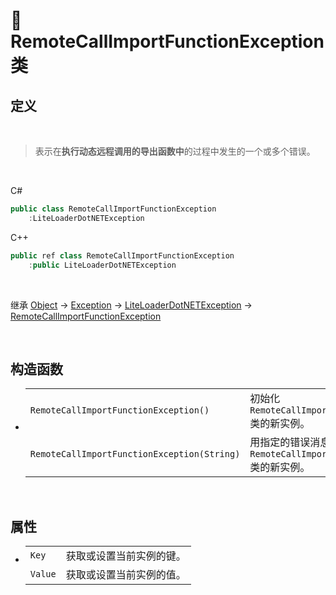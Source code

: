 # 🔖 RemoteCallImportFunctionException 类

## 定义

<br>

> 表示在**执行动态远程调用的导出函数中**的过程中发生的一个或多个错误。

<br>

C#
```cs
public class RemoteCallImportFunctionException
    :LiteLoaderDotNETException
```
C++
```cpp
public ref class RemoteCallImportFunctionException
    :public LiteLoaderDotNETException
```
<br>

继承 [Object](https://docs.microsoft.com/zh-cn/dotnet/api/system.object?view=net-6.0) → [Exception](https://docs.microsoft.com/zh-cn/dotnet/api/system.exception?view=net-6.0) → [LiteLoaderDotNETException](../LiteLoaderDotNETException/LiteLoaderDotNETException.md) → 
[RemoteCallImportFunctionException](RemoteCallImportFunctionException.md)

<br>

## 构造函数
- 
    |||
    |-|-|
    |`RemoteCallImportFunctionException()`|初始化 `RemoteCallImportFunctionException` 类的新实例。|
    |`RemoteCallImportFunctionException(String)`|用指定的错误消息初始化 `RemoteCallImportFunctionException` 类的新实例。|

<br>

##  属性
- 
    |||
    |-|-|
    |`Key`|获取或设置当前实例的键。|
    |`Value`|获取或设置当前实例的值。|


